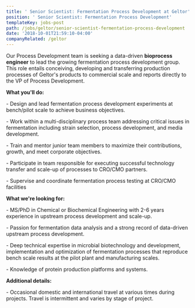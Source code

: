 ```yaml
---
title: ' Senior Scientist: Fermentation Process Development at Geltor'
position: ' Senior Scientist: Fermentation Process Development'
templateKey: jobs-post
path: /jobs/geltor/senior-scientist-fermentation-process-development
date: '2018-10-01T21:59:10-04:00'
companyRelated: /geltor
---
```

Our Process Development team is seeking a data-driven **bioprocess engineer** to lead the growing fermentation process development group. This role entails conceiving, developing and transferring production processes of Geltor's products to commercial scale and reports directly to the VP of Process Development.

**What you'll do:**

\- Design and lead fermentation process development experiments at bench/pilot scale to achieve business objectives.

\- Work within a multi-disciplinary process team addressing critical issues in fermentation including strain selection, process development, and media development.

\- Train and mentor junior team members to maximize their contributions, growth, and meet corporate objectives.

\- Participate in team responsible for executing successful technology transfer and scale-up of processes to CRO/CMO partners.

\- Supervise and coordinate fermentation process testing at CRO/CMO facilities



**What we're looking for:**

\- MS/PhD in Chemical or Biochemical Engineering with 2-6 years experience in upstream process development and scale-up.

\- Passion for fermentation data analysis and a strong record of data-driven upstream process development.

\- Deep technical expertise in microbial biotechnology and development, implementation and optimization of fermentation processes that reproduce bench scale results at the pilot plant and manufacturing scales.

\- Knowledge of protein production platforms and systems.



**Additional details:**

\- Occasional domestic and international travel at various times during projects. Travel is intermittent and varies by stage of project.
